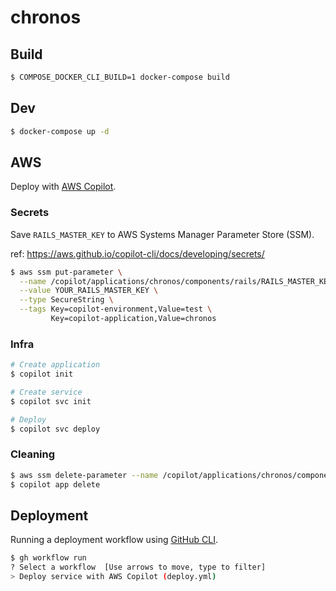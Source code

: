 # chronos

## Build

```sh
$ COMPOSE_DOCKER_CLI_BUILD=1 docker-compose build
```

## Dev

```sh
$ docker-compose up -d
```

## AWS

Deploy with [AWS Copilot](https://aws.github.io/copilot-cli/).

### Secrets

Save `RAILS_MASTER_KEY` to AWS Systems Manager Parameter Store (SSM).

ref: https://aws.github.io/copilot-cli/docs/developing/secrets/

```sh
$ aws ssm put-parameter \
  --name /copilot/applications/chronos/components/rails/RAILS_MASTER_KEY \
  --value YOUR_RAILS_MASTER_KEY \
  --type SecureString \
  --tags Key=copilot-environment,Value=test \
         Key=copilot-application,Value=chronos
```

### Infra

```sh
# Create application
$ copilot init

# Create service
$ copilot svc init

# Deploy
$ copilot svc deploy
```

### Cleaning

```sh
$ aws ssm delete-parameter --name /copilot/applications/chronos/components/rails/RAILS_MASTER_KEY
$ copilot app delete
```

## Deployment

Running a deployment workflow using [GitHub CLI](https://cli.github.com/).

```sh
$ gh workflow run
? Select a workflow  [Use arrows to move, type to filter]
> Deploy service with AWS Copilot (deploy.yml)
```
